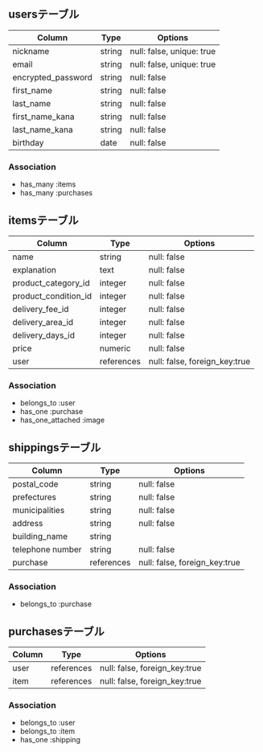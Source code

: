 ## usersテーブル

| Column             | Type   | Options     |
| ------------------ | ------ | ----------- |
| nickname           | string | null: false, unique: true |
| email              | string | null: false, unique: true |
| encrypted_password | string | null: false |
| first_name         | string | null: false |
| last_name          | string | null: false |
| first_name_kana    | string | null: false |
| last_name_kana     | string | null: false |
| birthday           | date   | null: false |

### Association
- has_many :items
- has_many :purchases

## itemsテーブル

| Column               | Type       | Options                        |
| -----------------    | ---------- | ------------------------------ |
| name                 | string     | null: false                    |
| explanation          | text       | null: false                    |
| product_category_id  | integer    | null: false                    |
| product_condition_id | integer    | null: false                    |
| delivery_fee_id      | integer    | null: false                    |
| delivery_area_id     | integer    | null: false                    |
| delivery_days_id     | integer    | null: false                    |
| price                | numeric    | null: false                    |
| user                 | references | null: false, foreign_key:true  |

### Association
- belongs_to :user
- has_one :purchase
- has_one_attached :image

## shippingsテーブル

| Column           | Type       | Options                        |
| ---------------- | ---------- | ------------------------------ |
| postal_code      | string     | null: false                    |
| prefectures      | string     | null: false                    |
| municipalities   | string     | null: false                    |
| address          | string     | null: false                    |
| building_name    | string     |
| telephone number | string     | null: false                    |
| purchase         | references | null: false, foreign_key:true  |

### Association
- belongs_to  :purchase




## purchasesテーブル

| Column            | Type       | Options                        |
| ----------------- | ---------- | ------------------------------ |
| user              | references | null: false, foreign_key:true  |
| item              | references | null: false, foreign_key:true  |

### Association
- belongs_to :user
- belongs_to :item
- has_one :shipping